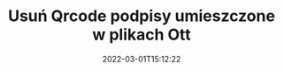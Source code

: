 ---
############################# Static ############################
layout: "auto-gen-signature"
date: 2022-03-01T15:12:22
draft: false
operation: Delete
signaturetype: Qrcode
fileformat: Ott
productName: Java
lang: pl
productCode: java
otherformats: pdf doc docx docm dot dotm dotx odt ott rtf xls xlsx xlsm xlsb csv ods ots xltx xltm ppt pptx pps ppsx odp otp potx potm pptm ppsm
breadcrumb: Put Qrcode signature on Ott for Java

############################# Head ############################
head_title: "Usuń podpisy Qrcode z plików Ott przez Java"
head_description: "Usuwanie określonych podpisów Qrcode z podpisanych dokumentów Ott można łatwo wykonać za pomocą krótkiego kodu Java."

############################# Header ############################
title: "Usuń Qrcode podpisy umieszczone w plikach Ott"
description: "Usuń różne podpisy Qrcode z dokumentów Ott. Usunięcie podpisów Qrcode wymaga prostego kodu Java."
bg_image: "https://cms.admin.containerize.com/templates/aspose/App_Themes/V3/images/bg/header1.png"
bg_overlay: false
button:
    enable: true

############################# SubMenu ############################
submenu:
    enable: true

    left:
        img_alt: "GroupDocs.Signature for Java"
        image: "https://cms.admin.containerize.com/templates/groupdocs/images/product-logos/90x90-noborder/groupdocs-signature-java.png"
        product: "GroupDocs.Signature"
        platform: "Java"



############################# About ############################
about:
    enable: true
    title: "Uzyskaj informacje o funkcjach interfejsu API GroupDocs.Signature for Java"
    content: |
        Interfejs API [GroupDocs.Signature for Java](https://products.groupdocs.com/signature/java/) zapewnia wiele sposobów przetwarzania dokumentów przy użyciu podpisów elektronicznych. Dostępne są podpisy cyfrowe, takie jak teksty, obrazy, certyfikaty cyfrowe, kody kreskowe, kody QR, pieczątki lub metadane. Klienci mają możliwość dodawania, usuwania, aktualizacji, weryfikacji lub wyszukiwania podpisów cyfrowych w plikach PDF, dokumentach MS Word, skoroszytach MS Excel, prezentacjach MS PowerPoint, plikach Adobe Photoshop i różnych formatach graficznych. Dostępnych jest wiele przydatnych funkcji i ustawień.
    

############################# Steps ############################
steps:
    enable: true
    title_left: "Jak usunąć podpisy Qrcode z dokumentu Ott?"
    content_left: |
        [GroupDocs.Signature for Java](https://products.groupdocs.com/signature/java/) zapewnia użyteczną funkcję do czyszczenia dokumentów Ott z podpisami Qrcode za pomocą kilku linijek kodu.
        
        * Po pierwsze, utwórz wystąpienie obiektu Signature przekazującego ścieżkę do dokumentu jako parametr konstruktora.
        * Następnie utwórz odpowiedni obiekt podpisu i ustaw jego unikalny identyfikator.
        * Następnie wywołaj metodę Delete przekazującą obiekt podpisu, który należy usunąć.
        * Wreszcie wyniki operacji procesu.

    title_right: "wymagania systemowe"
    content_right: |
        GroupDocs.Signature for Java są obsługiwane na wszystkich głównych platformach i systemach operacyjnych. Przed wykonaniem poniższego kodu upewnij się, że masz zainstalowane w systemie następujące wymagania wstępne.

        * Systemy operacyjne: Microsoft Windows, Linux, MacOS
        * Środowiska programistyczne: NetBeans, Intellij IDEA, Eclipse, etc.
        * Java runtime: J2SE 6.0 and above
        * Pobierz najnowszą wersję GroupDocs.Signature for Java z [Maven](https://repository.groupdocs.com/webapp/#/artifacts/browse/tree/General/repo/com/groupdocs/groupdocs-signature)
         
    code: |
        ```java    
                
        // Set up input Ott file
        String filePath = "input.ott";
        // Set up output file
        String outputFilePath = "output.ott";

        // Instantiate Signature for input file
        Signature signature = new Signature(filePath);

        // Id of signature which is supposed to be deleted
        // such Id may be obtained as result of search operation
        String id = "eff64a14-dad9-47b0-88e5-2ee4e3604e71";

        // provide signature features to delete
        QrCodeSignature signatureToDelete = new QrCodeSignature(id);

        // delete signature
        Boolean deleteResult = signature.delete(outputFilePath, signatureToDelete);

        // process deletion result
        if (deleteResult)
        {
                System.out.println("Signature was deleted successfully!");
        }
        ```

############################# Demos ############################
demos:
    enable: true
    title: "Podpisywanie za pomocą podpisów Qrcode Demo na żywo"
    content: |
       Dodaj różne podpisy elektroniczne do pliku Ott już teraz, odwiedzając witrynę [GroupDocs.Signature App](https://products.groupdocs.app/signature/family).          

############################# More Formats ############################
more_formats:
    enable: true
    title: "Usuń swoje podpisy Qrcode za pomocą Java"
    content: |
        "Usunięcie e-podpisów, które zostały dodane do różnych formatów dokumentów. Szybko usuwaj podpisy bez dodatkowego kodu."
    format: 
       
       
back_to_top:
    enable: true
---